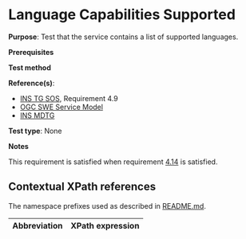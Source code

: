 # Language Capabilities Supported

**Purpose**: Test that the service contains a list of supported languages.

**Prerequisites**

**Test method**

**Reference(s)**:

* [INS TG SOS](http://inspire.ec.europa.eu/id/document/tg/download-sos/1.0), Requirement 4.9
* [OGC SWE Service Model](http://portal.opengeospatial.org/files/?artifact_id=38476)
* [INS MDTG](http://inspire.ec.europa.eu/documents/Metadata/MD_IR_and_ISO_20131029.pdf)

**Test type**: None

**Notes**

This requirement is satisfied when requirement [4.14](./at4-14-language-capabilities-list.md) is satisfied.

## Contextual XPath references

The namespace prefixes used as described in [README.md](./README#namespaces).

| Abbreviation                                               |  XPath expression |
| ---------------------------------------------------------- | ------------------------------------------------------------------------- |
